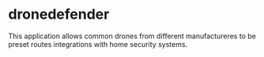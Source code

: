 # dronedefender
This application allows common drones from different manufactureres to be preset routes integrations with home security systems.
